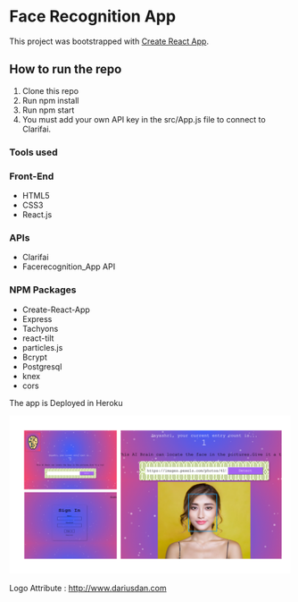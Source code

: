 # Face Recognition App

This project was bootstrapped with [Create React App](https://github.com/facebook/create-react-app).

## How to run the repo

1.	Clone this repo
2.	Run npm install
3.	Run npm start
4.	You must add your own API key in the src/App.js file to connect to Clarifai.

### Tools used

### Front-End
*	HTML5
*	CSS3
*	React.js

### APIs
*	Clarifai
*	Facerecognition_App API

### NPM Packages

*	Create-React-App
*	Express
*	Tachyons
*	react-tilt
*	particles.js
*	Bcrypt
*	Postgresql
*	knex
*	cors

The app is Deployed in Heroku

![ Images of the App](Slide1.png)

Logo Attribute : http://www.dariusdan.com
